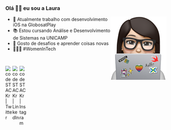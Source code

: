 ### Olá 👋🏻 eu sou a Laura



<img align="right" src="https://github.com/LauraFochi/LauraFochi/blob/master/icon.png" />

- 📱  Atualmente trabalho com desenvolvimento iOS na GlobosatPlay
- 📚  Estou cursando Análise e Desenvolvimento de Sistemas na UNICAMP
- 👯  Gosto de desafios e aprender coisas novas
- 👩🏻‍💻  #WomenInTech

<br />

[<img align="left" alt="codeSTACKr | Twitter" width="22px" src="https://cdn.jsdelivr.net/npm/simple-icons@v3/icons/twitter.svg" />][twitter]
[<img align="left" alt="codeSTACKr | LinkedIn" width="22px" src="https://cdn.jsdelivr.net/npm/simple-icons@v3/icons/linkedin.svg" />][linkedin]
[<img align="left" alt="codeSTACKr | Instagram" width="22px" src="https://cdn.jsdelivr.net/npm/simple-icons@v3/icons/instagram.svg" />][instagram]



[twitter]: https://twitter.com/xablaura
[instagram]: https://instagram.com/xablaura
[linkedin]: https://www.linkedin.com/in/laura-nunes-fochi/
